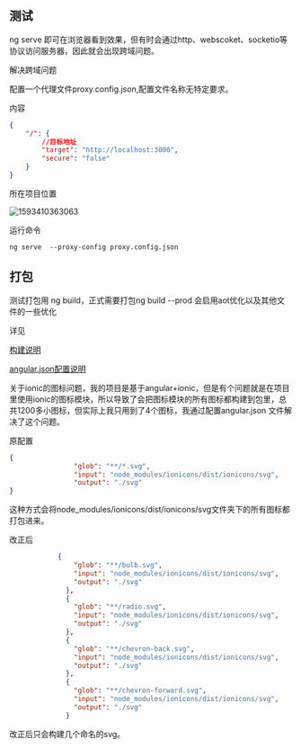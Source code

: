 ## 测试

ng serve 即可在浏览器看到效果，但有时会通过http、webscoket、socketio等协议访问服务器，因此就会出现跨域问题。

解决跨域问题

配置一个代理文件proxy.config.json,配置文件名称无特定要求。

内容

```json
{
    "/": {
        //目标地址
        "target": "http://localhost:3000",
        "secure": "false"
    }
}
```

所在项目位置

![1593410363063](https://github.com/liukai90/liukai90.github.io/blob/master/cordova%2Bionic/img/1593410363063.png)

运行命令

```angular
ng serve  --proxy-config proxy.config.json
```



## 打包

测试打包用 ng build，正式需要打包ng build --prod 会启用aot优化以及其他文件的一些优化

详见

[构建说明](https://angular.cn/cli/build)

[angular.json配置说明]( https://angular.cn/guide/workspace-config )

关于ionic的图标问题，我的项目是基于angular+ionic，但是有个问题就是在项目里使用ionic的图标模块，所以导致了会把图标模块的所有图标都构建到包里，总共1200多小图标，但实际上我只用到了4个图标，我通过配置angular.json 文件解决了这个问题。

原配置

```json
{
                "glob": "**/*.svg",
                "input": "node_modules/ionicons/dist/ionicons/svg",
                "output": "./svg"
}
```

这种方式会将node_modules/ionicons/dist/ionicons/svg文件夹下的所有图标都打包进来。

改正后

```json
			{
                "glob": "**/bulb.svg",
                "input": "node_modules/ionicons/dist/ionicons/svg",
                "output": "./svg"
              },
              {
                "glob": "**/radio.svg",
                "input": "node_modules/ionicons/dist/ionicons/svg",
                "output": "./svg"
              },
              {
                "glob": "**/chevron-back.svg",
                "input": "node_modules/ionicons/dist/ionicons/svg",
                "output": "./svg"
              },
              {
                "glob": "**/chevron-forward.svg",
                "input": "node_modules/ionicons/dist/ionicons/svg",
                "output": "./svg"
              }
```

改正后只会构建几个命名的svg。

